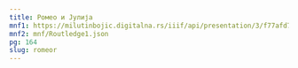```yaml
---
title: Ромео и Јулија
mnf1: https://milutinbojic.digitalna.rs/iiif/api/presentation/3/f77afd7c-334c-4c96-b962-b58775ca5044%252F00000001%252Fvilijam1%252F00000003/manifest
mnf2: mnf/Routledge1.json
pg: 164
slug: romeor
---
```

